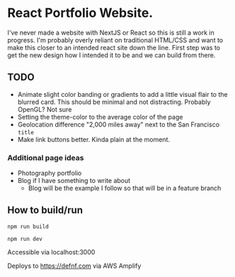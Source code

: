 # React Portfolio Website.

I've never made a website with NextJS or React so this is still a work in progress. I'm probably overly reliant on traditional HTML/CSS and want to make this closer to an intended react site down the line. First step was to get the new design how I intended it to be and we can build from there.

## TODO
- Animate slight color banding or gradients to add a little visual flair to the blurred card. This should be minimal and not distracting. Probably OpenGL? Not sure
- Setting the theme-color to the average color of the page
- Geolocation difference "2,000 miles away" next to the San Francisco `title`
- Make link buttons better. Kinda plain at the moment.

### Additional page ideas
- Photography portfolio
- Blog if I have something to write about
  - Blog will be the example I follow so that will be in a feature branch

## How to build/run

```
npm run build
```

```
npm run dev
```

Accessible via localhost:3000

Deploys to https://defnf.com via AWS Amplify